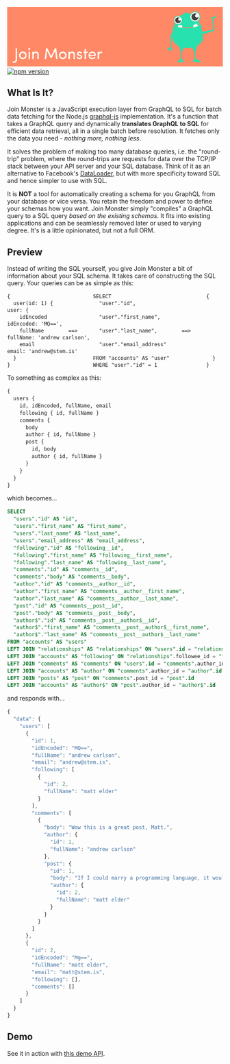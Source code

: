 ![join-monster](img/join_monster.png)
[![npm version](https://badge.fury.io/js/join-monster.svg)](https://badge.fury.io/js/join-monster)

## What Is It?

Join Monster is a JavaScript execution layer from GraphQL to SQL for batch data fetching for the Node.js [graphql-js](https://github.com/graphql/graphql-js) implementation. It's a function that takes a GraphQL query and dynamically **translates GraphQL to SQL** for efficient data retrieval, all in a single batch before resolution. It fetches only the data you need - *nothing more, nothing less*.

It solves the problem of making too many database queries, i.e. the "round-trip" problem, where the round-trips are requests for data over the TCP/IP stack between your API server and your SQL database. Think of it as an alternative to Facebook's [DataLoader](https://github.com/facebook/dataloader), but with more specificity toward SQL and hence simpler to use with SQL.

It is **NOT** a tool for automatically creating a schema for you GraphQL from your database or vice versa. You retain the freedom and power to define your schemas how you want. Join Monster simply "compiles" a GraphQL query to a SQL query *based on the existing schemas*. It fits into existing applications and can be seamlessly removed later or used to varying degree. It's is a little opinionated, but not a full ORM.


## Preview

Instead of writing the SQL yourself, you give Join Monster a bit of information about your SQL schema. It takes care of constructing the SQL query. Your queries can be as simple as this:

```
{                           SELECT                               {
  user(id: 1) {               "user"."id",                         user: {
    idEncoded                 "user"."first_name",                   idEncoded: 'MQ==',
    fullName        ==>       "user"."last_name",        ==>         fullName: 'andrew carlson',
    email                     "user"."email_address"                 email: 'andrew@stem.is'
  }                         FROM "accounts" AS "user"              }
}                           WHERE "user"."id" = 1                }
```

To something as complex as this:

```graphql
{
  users {
    id, idEncoded, fullName, email
    following { id, fullName }
    comments {
      body
      author { id, fullName }
      post {
        id, body
        author { id, fullName }
      }
    }
  }
}
```

which becomes...

```sql
SELECT
  "users"."id" AS "id",
  "users"."first_name" AS "first_name",
  "users"."last_name" AS "last_name",
  "users"."email_address" AS "email_address",
  "following"."id" AS "following__id",
  "following"."first_name" AS "following__first_name",
  "following"."last_name" AS "following__last_name",
  "comments"."id" AS "comments__id",
  "comments"."body" AS "comments__body",
  "author"."id" AS "comments__author__id",
  "author"."first_name" AS "comments__author__first_name",
  "author"."last_name" AS "comments__author__last_name",
  "post"."id" AS "comments__post__id",
  "post"."body" AS "comments__post__body",
  "author$"."id" AS "comments__post__author$__id",
  "author$"."first_name" AS "comments__post__author$__first_name",
  "author$"."last_name" AS "comments__post__author$__last_name"
FROM "accounts" AS "users"
LEFT JOIN "relationships" AS "relationships" ON "users".id = "relationships".follower_id
LEFT JOIN "accounts" AS "following" ON "relationships".followee_id = "following".id
LEFT JOIN "comments" AS "comments" ON "users".id = "comments".author_id
LEFT JOIN "accounts" AS "author" ON "comments".author_id = "author".id
LEFT JOIN "posts" AS "post" ON "comments".post_id = "post".id
LEFT JOIN "accounts" AS "author$" ON "post".author_id = "author$".id
```

and responds with...

```javascript
{
  "data": {
    "users": [
      {
        "id": 1,
        "idEncoded": "MQ==",
        "fullName": "andrew carlson",
        "email": "andrew@stem.is",
        "following": [
          {
            "id": 2,
            "fullName": "matt elder"
          }
        ],
        "comments": [
          {
            "body": "Wow this is a great post, Matt.",
            "author": {
              "id": 1,
              "fullName": "andrew carlson"
            },
            "post": {
              "id": 1,
              "body": "If I could marry a programming language, it would be Haskell.",
              "author": {
                "id": 2,
                "fullName": "matt elder"
              }
            }
          }
        ]
      },
      {
        "id": 2,
        "idEncoded": "Mg==",
        "fullName": "matt elder",
        "email": "matt@stem.is",
        "following": [],
        "comments": []
      }
    ]
  }
}
```

## Demo

See it in action with [this demo API](https://join-monster.herokuapp.com/graphql?query=%7B%20users%20%7B%20%0A%20%20id%2C%20fullName%2C%20email%0A%20%20posts%20%7B%20id%2C%20body%20%7D%0A%7D%7D).
